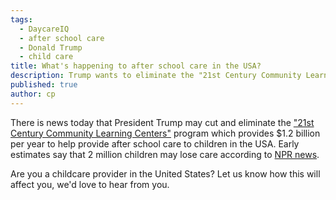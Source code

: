 ```yaml
---
tags:
  - DaycareIQ
  - after school care
  - Donald Trump
  - child care
title: What's happening to after school care in the USA?
description: Trump wants to eliminate the "21st Century Community Learning Centers" program.
published: true
author: cp
---
```

There is news today that President Trump may cut and eliminate the ["21st Century Community Learning Centers"](https://www2.ed.gov/programs/21stcclc/index.html) program which provides $1.2 billion per year to help provide after school care to children in the USA.  Early estimates say that 2 million children may lose care according to [NPR news](http://www.npr.org/sections/ed/2017/05/02/526452564/under-trump-budget-nearly-2-million-kids-may-lose-after-school-care).

Are you a childcare provider in the United States?  Let us know how this will affect you, we'd love to hear from you.
